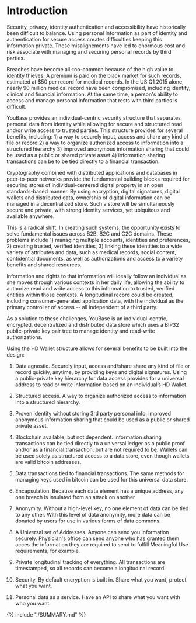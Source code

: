 # Introduction

Security, privacy, identity authentication and accessibility have historically been difficult to balance. Using personal information as part of identity and authentication for secure access creates difficulties keeping this information private. These misalignements have led to enormous cost and risk associate with managing and securing personal records by third parties. 

Breaches have become all-too-common because of the high value to identity thieves. A premium is paid on the black market for such records, estimated at $50 per record for medical records. In the US Q1 2015 alone, nearly 90 million medical record have been compromised, including identity, clinical and financial information. At the same time, a person's ability to access and manage personal information that rests with third parties is difficult.

YouBase provides an individual-centric security structure that separates personal data from identity while allowing for secure and structured read and/or write access to trusted parties. This structure provides for several benefits, including: 1) a way to securely input, access and share any kind of file or record 2) a way to organize authorized access to information into a structured hierarchy 3) improved anonymous information sharing that could be used as a public or shared private asset 4) information sharing transactions can be to be tied directly to a financial transaction.

Cryptography combined with distributed applications and databases in peer-to-peer networks provide the fundamental building blocks required for securing stores of individual-centered digital property in an open standards-based manner. By using encryption, digital signatures, digital wallets and distributed data, ownership of digital information can be managed in a decentralized store. Such a store will be simultaneously secure and private, with strong identity services, yet ubiquitous and available anywhere. 

This is a radical shift. In creating such systems, the opportunity exists to solve fundamental issues across B2B, B2C and C2C domains. These problems include 1) managing multiple accounts, identities and preferences, 2) creating trusted, verified identities, 3) linking these identities to a wide variety of attributes and data, such as medical records, social content, confidential documents, as well as authorizations and access to a variety benefits and shared resources. 

Information and rights to that information will ideally follow an individual as she moves through various contexts in her daily life, allowing the ability to authorize read and write access to this information to trusted, verified entities within those contexts. A longitudinal record could be created, including consumer-generated application data, with the individual as the primary controller of access -- all independent of a third party.

As a solution to these challenges, YouBase is an individual-centric, encrypted, decentralized and distributed data store which uses a BIP32 public-private key pair tree to manage identity and read-write authorizations.

Using the HD Wallet structure allows for several benefits to be built into the design:

1. Data agnostic. Securely input, access and/share share any kind of file or record quickly, anytime, by providing keys and digital signatures. Using a public-private key hierarchy for data access provides for a universal address to read or write information based on an individual’s HD Wallet. 

2. Structured access. A way to organize authorized access to information into a structured hierarchy.

3. Proven identity without storing 3rd party personal info. improved anonymous information sharing that could be used as a public or shared private asset. 

4. Blockchain available, but not dependent. Information sharing transactions can be tied directly to a universal ledger as a public proof and/or as a financial transaction, but are not required to be. Wallets can be used solely as structured access to a data store, even though wallets are valid bitcoin addresses.

5. Data transactions tied to financial transactions. The same methods for managing keys used in bitcoin can be used for this universal data store.

6. Encapsulation. Because each data element has a unique address, any one breach is insulated from an attack on another

7. Anonymity. Without a high-level key, no one element of data can be tied to any other. With this level of data anonymity, more data can be donated by users for use in various forms of data commons.

8. A Universal set of Addresses. Anyone can send you information securely. Physician's office can send anyone who has granted them acces the information they are required to send to fulfill Meaningful Use requirements, for example.

9. Private longitudinal tracking of everything. All transactions are timestamped, so all records can become a longitudinal record. 

10. Security. By default encryption is built in. Share what you want, protect what you want.

11. Personal data as a service. Have an API to share what you want with who you want.

{% include "./SUMMARY.md" %}
